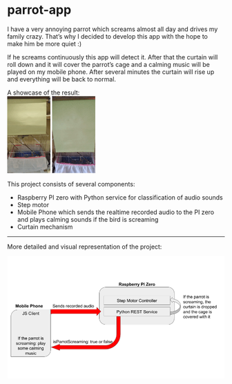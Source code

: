 # parrot-app

I have a very annoying parrot which screams almost all day and drives my family crazy. That’s why I decided to develop this app with the hope to  make him be more quiet :)

If he screams continuously this app will detect it. After that the curtain will roll down and it will cover the parrot’s cage and a calming music will be played on my mobile phone. After several minutes the curtain will rise up and everything will be back to normal.

A showcase of the result:</br>
![Screenshot](/showcase-pics/curtain-down.gif)            ![Screenshot](/showcase-pics/curtain-up.gif) 


This project consists of several components:
* Raspberry PI zero with Python service for classification of audio sounds
* Step motor
* Mobile Phone which sends the realtime recorded audio to the PI zero and plays calming sounds if the bird is screaming
* Curtain mechanism
- - - -
More detailed and visual  representation of the project:

![Screenshot](/showcase-pics/parrot-app-architecture.png)
